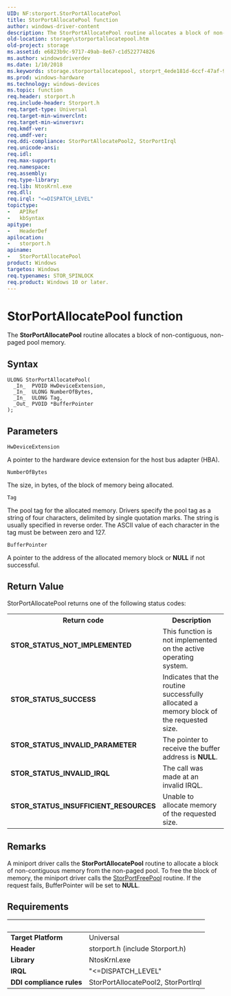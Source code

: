 ```yaml
---
UID: NF:storport.StorPortAllocatePool
title: StorPortAllocatePool function
author: windows-driver-content
description: The StorPortAllocatePool routine allocates a block of non-contiguous, non-paged pool memory.
old-location: storage\storportallocatepool.htm
old-project: storage
ms.assetid: e6823b9c-9717-49ab-8e67-c1d522774826
ms.author: windowsdriverdev
ms.date: 1/10/2018
ms.keywords: storage.storportallocatepool, storprt_4ede181d-6ccf-47af-974d-b0daaa6e723a.xml, StorPortAllocatePool routine [Storage Devices], StorPortAllocatePool, storport/StorPortAllocatePool
ms.prod: windows-hardware
ms.technology: windows-devices
ms.topic: function
req.header: storport.h
req.include-header: Storport.h
req.target-type: Universal
req.target-min-winverclnt: 
req.target-min-winversvr: 
req.kmdf-ver: 
req.umdf-ver: 
req.ddi-compliance: StorPortAllocatePool2, StorPortIrql
req.unicode-ansi: 
req.idl: 
req.max-support: 
req.namespace: 
req.assembly: 
req.type-library: 
req.lib: NtosKrnl.exe
req.dll: 
req.irql: "<=DISPATCH_LEVEL"
topictype:
-	APIRef
-	kbSyntax
apitype:
-	HeaderDef
apilocation:
-	storport.h
apiname:
-	StorPortAllocatePool
product: Windows
targetos: Windows
req.typenames: STOR_SPINLOCK
req.product: Windows 10 or later.
---
```



# StorPortAllocatePool function
The <b>StorPortAllocatePool</b> routine allocates a block of non-contiguous, non-paged pool memory.

## Syntax

````
ULONG StorPortAllocatePool(
  _In_  PVOID HwDeviceExtension,
  _In_  ULONG NumberOfBytes,
  _In_  ULONG Tag,
  _Out_ PVOID *BufferPointer
);
````

## Parameters

`HwDeviceExtension`

A pointer to the hardware device extension for the host bus adapter (HBA).

`NumberOfBytes`

The size, in bytes, of the block of memory being allocated.

`Tag`

The pool tag for the allocated memory. Drivers specify the pool tag as a string of four characters, delimited by single quotation marks. The string is usually specified in reverse order. The ASCII value of each character in the tag must be between zero and 127.

`BufferPointer`

A pointer to the address of the allocated memory block or <b>NULL</b> if not successful.


## Return Value

StorPortAllocatePool returns one of the following status codes:
<table>
<tr>
<th>Return code</th>
<th>Description</th>
</tr>
<tr>
<td width="40%">
<dl>
<dt><b>STOR_STATUS_NOT_IMPLEMENTED</b></dt>
</dl>
</td>
<td width="60%">
This function is not implemented on the active operating system.

</td>
</tr>
<tr>
<td width="40%">
<dl>
<dt><b>STOR_STATUS_SUCCESS</b></dt>
</dl>
</td>
<td width="60%">
Indicates that the routine successfully allocated a memory block of the requested size.

</td>
</tr>
<tr>
<td width="40%">
<dl>
<dt><b>STOR_STATUS_INVALID_PARAMETER</b></dt>
</dl>
</td>
<td width="60%">
The pointer to receive the buffer address is <b>NULL</b>.

</td>
</tr>
<tr>
<td width="40%">
<dl>
<dt><b>STOR_STATUS_INVALID_IRQL</b></dt>
</dl>
</td>
<td width="60%">
The call was made at an invalid IRQL.

</td>
</tr>
<tr>
<td width="40%">
<dl>
<dt><b>STOR_STATUS_INSUFFICIENT_RESOURCES</b></dt>
</dl>
</td>
<td width="60%">
Unable to allocate memory of the requested size.

</td>
</tr>
</table>

## Remarks

A miniport driver calls the <b>StorPortAllocatePool</b> routine to allocate a block of non-contiguous memory from the non-paged pool. To free the block of memory, the miniport driver calls the <a href="..\storport\nf-storport-storportfreepool.md">StorPortFreePool</a> routine. If the request fails, BufferPointer will be set to <b>NULL</b>.

## Requirements
| &nbsp; | &nbsp; |
| ---- |:---- |
| **Target Platform** | Universal |
| **Header** | storport.h (include Storport.h) |
| **Library** | NtosKrnl.exe |
| **IRQL** | "<=DISPATCH_LEVEL" |
| **DDI compliance rules** | StorPortAllocatePool2, StorPortIrql |